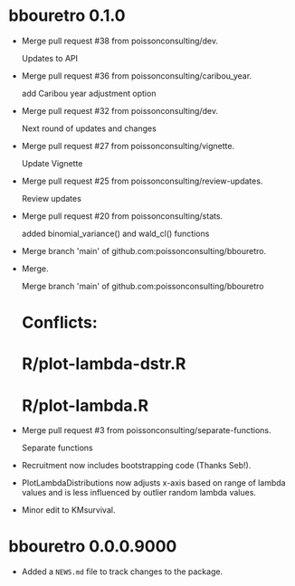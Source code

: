 <!-- NEWS.md is maintained by https://fledge.cynkra.com, contributors should not edit this file -->

# bbouretro 0.1.0

- Merge pull request #38 from poissonconsulting/dev.

  Updates to API

- Merge pull request #36 from poissonconsulting/caribou_year.

  add Caribou year adjustment option

- Merge pull request #32 from poissonconsulting/dev.

  Next round of updates and changes

- Merge pull request #27 from poissonconsulting/vignette.

  Update Vignette

- Merge pull request #25 from poissonconsulting/review-updates.

  Review updates

- Merge pull request #20 from poissonconsulting/stats.

  added binomial_variance() and wald_cl() functions

- Merge branch 'main' of github.com:poissonconsulting/bbouretro.

- Merge.

  Merge branch 'main' of github.com:poissonconsulting/bbouretro

  # Conflicts:
  # R/plot-lambda-dstr.R
  # R/plot-lambda.R

- Merge pull request #3 from poissonconsulting/separate-functions.

  Separate functions

- Recruitment now includes bootstrapping code (Thanks Seb!).

- PlotLambdaDistributions now adjusts x-axis based on range of lambda values and is less influenced by outlier random lambda values.

- Minor edit to KMsurvival.


# bbouretro 0.0.0.9000

- Added a `NEWS.md` file to track changes to the package.
